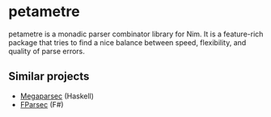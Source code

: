 # petametre

petametre is a monadic parser combinator library for Nim.
It is a feature-rich package that tries to find a nice balance between speed, flexibility, and quality of parse errors.

<!-- petametre's features include:

- support for context‐sensitive, infinite look‐ahead grammars
- automatically generated, highly readable error messages
- Unicode support
- efficient support for very large files
- an embeddable, runtime‐configurable operator‐precedence parser component
- a simple, efficient and easily extensible API
- an implementation thoroughly optimized for performance
- comprehensive documentation
- a permissive open source license

petametre is a Nim adaptation of Parsec, the popular parser combinator library for Haskell by Daan Leijen.
While the implementations of Parsec and petametre are completely different, they share a similar top‐level API. -->

## Similar projects

- [Megaparsec](https://github.com/mrkkrp/megaparsec) (Haskell)
- [FParsec](http://www.quanttec.com/fparsec/) (F#)
